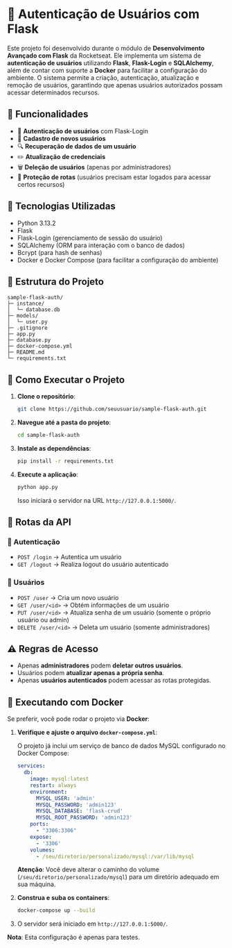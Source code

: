 # 🔐 Autenticação de Usuários com Flask

Este projeto foi desenvolvido durante o módulo de **Desenvolvimento Avançado com Flask** da Rocketseat. Ele implementa um sistema de **autenticação de usuários** utilizando **Flask**, **Flask-Login** e **SQLAlchemy**, além de contar com suporte a **Docker** para facilitar a configuração do ambiente. O sistema permite a criação, autenticação, atualização e remoção de usuários, garantindo que apenas usuários autorizados possam acessar determinados recursos.

## 📌 Funcionalidades

- 🔑 **Autenticação de usuários** com Flask-Login
- 📝 **Cadastro de novos usuários**
- 🔍 **Recuperação de dados de um usuário**
- ✏️ **Atualização de credenciais**
- 🗑 **Deleção de usuários** (apenas por administradores)
- 🔐 **Proteção de rotas** (usuários precisam estar logados para acessar certos recursos)

## 🚀 Tecnologias Utilizadas

- Python 3.13.2
- Flask
- Flask-Login (gerenciamento de sessão do usuário)
- SQLAlchemy (ORM para interação com o banco de dados)
- Bcrypt (para hash de senhas)
- Docker e Docker Compose (para facilitar a configuração do ambiente)

## 📂 Estrutura do Projeto

```
sample-flask-auth/
├─ instance/
│  └─ database.db
├─ models/
│  └─ user.py
├─ .gitignore
├─ app.py
├─ database.py
├─ docker-compose.yml
├─ README.md
└─ requirements.txt
```

## 📝 Como Executar o Projeto

1. **Clone o repositório**:

   ```bash
   git clone https://github.com/seuusuario/sample-flask-auth.git
   ```

2. **Navegue até a pasta do projeto**:

   ```bash
   cd sample-flask-auth
   ```

3. **Instale as dependências**:

   ```bash
   pip install -r requirements.txt
   ```

4. **Execute a aplicação**:

   ```bash
   python app.py
   ```

   Isso iniciará o servidor na URL `http://127.0.0.1:5000/`.

## 🔄 Rotas da API

### 🔑 Autenticação

- `POST /login` → Autentica um usuário
- `GET /logout` → Realiza logout do usuário autenticado

### 📝 Usuários

- `POST /user` → Cria um novo usuário
- `GET /user/<id>` → Obtém informações de um usuário
- `PUT /user/<id>` → Atualiza senha de um usuário (somente o próprio usuário ou admin)
- `DELETE /user/<id>` → Deleta um usuário (somente administradores)

## ⚠️ Regras de Acesso

- Apenas **administradores** podem **deletar outros usuários**.
- Usuários podem **atualizar apenas a própria senha**.
- Apenas **usuários autenticados** podem acessar as rotas protegidas.

## 🐳 Executando com Docker

Se preferir, você pode rodar o projeto via **Docker**:

1. **Verifique e ajuste o arquivo `docker-compose.yml`**:

   O projeto já inclui um serviço de banco de dados MySQL configurado no Docker Compose:

   ```yaml
   services:
     db:
       image: mysql:latest
       restart: always
       environment:
         MYSQL_USER: 'admin'
         MYSQL_PASSWORD: 'admin123'
         MYSQL_DATABASE: 'flask-crud'
         MYSQL_ROOT_PASSWORD: 'admin123'
       ports:
         - "3306:3306"
       expose:
         - '3306'
       volumes:
         - /seu/diretorio/personalizado/mysql:/var/lib/mysql
   ```

   **Atenção**: Você deve alterar o caminho do volume (`/seu/diretorio/personalizado/mysql`) para um diretório adequado em sua máquina.

2. **Construa e suba os containers**:

   ```bash
   docker-compose up --build
   ```

3. O servidor será iniciado em `http://127.0.0.1:5000/`.

**Nota**: Esta configuração é apenas para testes.

